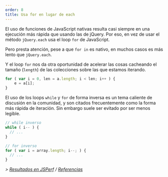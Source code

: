```yaml
---
order: 8
title: Usa for en lugar de each
---
```


El uso de funciones de JavaScript nativas resulta casi siempre en una ejecución más rápida que usando las de jQuery. Por eso, en vez de usar el método `jQuery.each` usa el loop `for` de JavaScript.

Pero presta atención, pese a que `for in` es nativo, en muchos casos es más lento que `jQuery.each`.

Y el loop `for` nos da otra oportunidad de acelerar las cosas cacheando el tamaño (`length`) de las colecciones sobre las que estamos iterando.

```js
for ( var i = 0, len = a.length; i < len; i++ ) {
	e = a[i];
}
```

El uso de los loops `while` y `for` de forma inversa es un tema caliente de discusión en la comunidad, y son citados frecuentemente como la forma más rápida de iteración. Sin embargo suele ser evitado por ser menos legible.

```js
// while inverso
while ( i-- ) {
  // ...
}

// for inverso
for ( var i = array.length; i--; ) {
  // ...
}
```

*> [Resultados en JSPerf](http://jsperf.com/browser-diet-jquery-each-vs-for-loop) / [Referencias](https://github.com/zenorocha/browser-diet/wiki/References#use-for-instead-of-each)*

